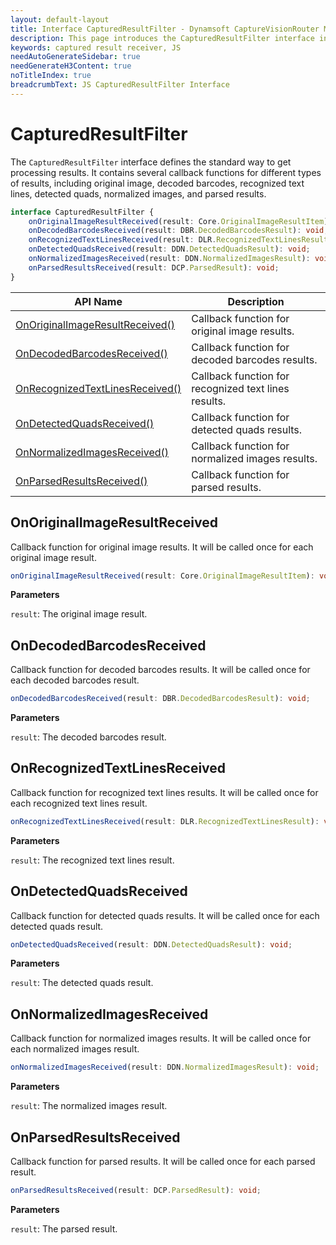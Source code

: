 ```yaml
---
layout: default-layout
title: Interface CapturedResultFilter - Dynamsoft CaptureVisionRouter Module JS Edition API Reference v2.0.30
description: This page introduces the CapturedResultFilter interface in Dynamsoft CaptureVisionRouter Module JS Edition v2.0.30.
keywords: captured result receiver, JS
needAutoGenerateSidebar: true
needGenerateH3Content: true
noTitleIndex: true
breadcrumbText: JS CapturedResultFilter Interface
---
```


# CapturedResultFilter

The `CapturedResultFilter` interface defines the standard way to get processing results. It contains several callback functions for different types of results, including original image, decoded barcodes, recognized text lines, detected quads, normalized images, and parsed results.

```typescript
interface CapturedResultFilter {
    onOriginalImageResultReceived(result: Core.OriginalImageResultItem): void;
    onDecodedBarcodesReceived(result: DBR.DecodedBarcodesResult): void;
    onRecognizedTextLinesReceived(result: DLR.RecognizedTextLinesResult): void;
    onDetectedQuadsReceived(result: DDN.DetectedQuadsResult): void;
    onNormalizedImagesReceived(result: DDN.NormalizedImagesResult): void;
    onParsedResultsReceived(result: DCP.ParsedResult): void;
} 
```

| API Name                                                            | Description                                          |
| ------------------------------------------------------------------- | ---------------------------------------------------- |
| [OnOriginalImageResultReceived()](#onoriginalimageresultreceived) | Callback function for original image results.        |
| [OnDecodedBarcodesReceived()](#ondecodedbarcodesreceived)         | Callback function for decoded barcodes results.      |
| [OnRecognizedTextLinesReceived()](#onrecognizedtextlinesreceived) | Callback function for recognized text lines results. |
| [OnDetectedQuadsReceived()](#ondetectedquadsreceived)             | Callback function for detected quads results.        |
| [OnNormalizedImagesReceived()](#onnormalizedimagesreceived)       | Callback function for normalized images results.     |
| [OnParsedResultsReceived()](#onparsedresultsreceived)             | Callback function for parsed results.                |

## OnOriginalImageResultReceived

Callback function for original image results. It will be called once for each original image result.

```typescript
onOriginalImageResultReceived(result: Core.OriginalImageResultItem): void;
```

**Parameters**

`result`: The original image result.

## OnDecodedBarcodesReceived

Callback function for decoded barcodes results. It will be called once for each decoded barcodes result.

```typescript
onDecodedBarcodesReceived(result: DBR.DecodedBarcodesResult): void;
```

**Parameters**

`result`: The decoded barcodes result.

## OnRecognizedTextLinesReceived

Callback function for recognized text lines results. It will be called once for each recognized text lines result.

```typescript
onRecognizedTextLinesReceived(result: DLR.RecognizedTextLinesResult): void;
```

**Parameters**

`result`: The recognized text lines result.

## OnDetectedQuadsReceived

Callback function for detected quads results. It will be called once for each detected quads result.

```typescript
onDetectedQuadsReceived(result: DDN.DetectedQuadsResult): void;
```

**Parameters**

`result`: The detected quads result.

## OnNormalizedImagesReceived

Callback function for normalized images results. It will be called once for each normalized images result.

```typescript
onNormalizedImagesReceived(result: DDN.NormalizedImagesResult): void;
```

**Parameters**

`result`: The normalized images result.

## OnParsedResultsReceived

Callback function for parsed results. It will be called once for each parsed result.

```typescript
onParsedResultsReceived(result: DCP.ParsedResult): void;
```

**Parameters**

`result`: The parsed result.
